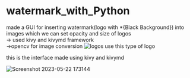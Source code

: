 # watermark_with_Python
made a GUI for inserting watermark(logo with *{Black Background}) into images which we can set opacity and size of  logos  
-> used kivy and kivymd framework  
->opencv for image conversion
![logos](https://github.com/LE0-MAhendra/watermark_with_Python/assets/134285915/6aab73d4-8069-4b61-ae14-b80fd9cd67e8)
use this type of logo
 
 this is the interface made using kivy and kivymd
 
 ![Screenshot 2023-05-22 173144](https://github.com/LE0-MAhendra/watermark_with_Python/assets/134285915/6c9f4453-d022-4acd-9e60-9a7f4b498e52)
